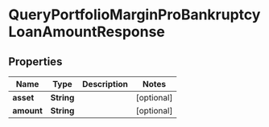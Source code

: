 

# QueryPortfolioMarginProBankruptcyLoanAmountResponse


## Properties

| Name | Type | Description | Notes |
|------------ | ------------- | ------------- | -------------|
|**asset** | **String** |  |  [optional] |
|**amount** | **String** |  |  [optional] |



